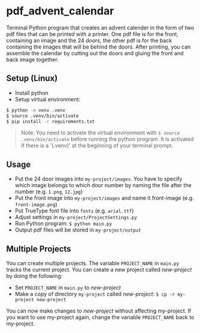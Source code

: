 # pdf_advent_calendar
Terminal Python program that creates an advent calender in the form of two pdf files that can be printed with a printer.
One pdf file is for the front, containing an image and the 24 doors, the other pdf is for the back containing the images that will be behind the doors.
After printing, you can assemble the calendar by cutting out the doors and gluing the front and back image together.

## Setup (Linux)
- Install python
- Setup virtual environment:
```bash
$ python -m venv .venv
$ source .venv/bin/activate
$ pip install -r requirements.txt
```

> Note: You need to activate the virtual environment with `$ source .venv/bin/activate` before running the python program. It is activated if there is a '(.venv)' at the beginning of your terminal prompt.

## Usage
- Put the 24 door images into `my-project/images`. You have to specify which image belongs to which door number by naming the file after the number (e.g. `1.png`, `12.jpg`)
- Put the front image into `my-project/images` and name it front-image (e.g. `front-image.png`)
- Put TrueType font file into `fonts` (e.g. `arial.ttf`)
- Adjust settings in `my-project/ProjectSettings.py`
- Run Python program: `$ python main.py`
- Output pdf files will be stored in `my-project/output`

## Multiple Projects
You can create multiple projects.
The variable `PROJECT_NAME` in `main.py` tracks the current project.
You can create a new project called *new-project* by doing the following:
- Set `PROJECT_NAME` in `main.py` to *new-project*
- Make a copy of directory `my-project` called *new-project*: `$ cp -r my-project new-project`

You can now make changes to *new-project* without affecting my-project.
If you want to use my-project again, change the variable `PROJECT_NAME` back to my-project.